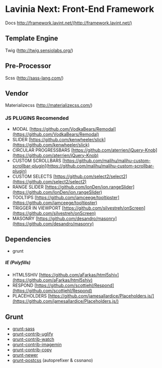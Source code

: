 # Lavinia Next: Front-End Framework

Docs http://framework.lavint.net/(http://framework.lavint.net/)

## Template Engine

Twig (http://twig.sensiolabs.org/)

## Pre-Processor

Scss (http://sass-lang.com/) 

## Vendor

Materializecss (http://materializecss.com/)

### JS PLUGINS Recomended
* MODAL [https://github.com/VodkaBears/Remodal](https://github.com/VodkaBears/Remodal)
* SLIDER [https://github.com/kenwheeler/slick](https://github.com/kenwheeler/slick)
* CIRCULAR PROGRESSBARS [https://github.com/aterrien/jQuery-Knob](https://github.com/aterrien/jQuery-Knob)
* CUSTOM SCROLLBARS [https://github.com/malihu/malihu-custom-scrollbar-plugin](https://github.com/malihu/malihu-custom-scrollbar-plugin)
* CUSTOM SELECTS [https://github.com/select2/select2](https://github.com/select2/select2)
* RANGE SLIDER [https://github.com/IonDen/ion.rangeSlider](https://github.com/IonDen/ion.rangeSlider)
* TOOLTIPS [https://github.com/iamceege/tooltipster](https://github.com/iamceege/tooltipster)
* TRIGGER IN VIEWPORT [https://github.com/silvestreh/onScreen](https://github.com/silvestreh/onScreen)
* MASONRY [https://github.com/desandro/masonry](https://github.com/desandro/masonry)

## Dependencies
* grunt

##### IE (Polyfills)
* HTML5SHIV [https://github.com/aFarkas/html5shiv](https://github.com/aFarkas/html5shiv)
* RESPOND [https://github.com/scottjehl/Respond](https://github.com/scottjehl/Respond)
* PLACEHOLDERS [https://github.com/jamesallardice/Placeholders.js/](https://github.com/jamesallardice/Placeholders.js/)
  

## Grunt
* [grunt-sass](https://github.com/sindresorhus/grunt-sass)
* [grunt-contrib-uglify](https://github.com/gruntjs/grunt-contrib-uglify)
* [grunt-contrib-watch](https://github.com/gruntjs/grunt-contrib-watch)
* [grunt-contrib-imagemin](https://github.com/gruntjs/grunt-contrib-imagemin)
* [grunt-contrib-copy](https://github.com/gruntjs/grunt-contrib-copy)
* [grunt-newer](https://github.com/tschaub/grunt-newer)
* [grunt-postcss](https://github.com/nDmitry/grunt-postcss) (autoprefixer & cssnano)
